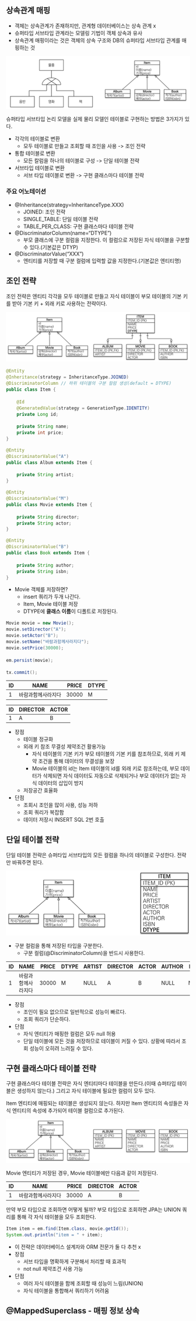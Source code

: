 ## 상속관계 매핑

- 객체는 상속관계가 존재하지만, 관계형 데이터베이스는 상속 관계 x
- 슈퍼타입 서브타입 관계라는 모델링 기법이 객체 상속과 유사
- 상속관계 매핑이라는 것은 객체의 상속 구조와 DB의 슈퍼타입 서브타입 관계를 매핑하는 것

![img](https://github.com/mistyblue0302/TIL/blob/main/Image/Inheritance%20Mapping.PNG)

슈퍼타입 서브타입 논리 모델을 실제 물리 모델인 테이블로 구현하는 방법은 3가지가 있다.

- 각각의 테이블로 변환
  - 모두 테이블로 만들고 조회할 때 조인을 사용 -> 조인 전략
- 통합 테이블로 변환
  - 모든 칼럼을 하나의 테이블로 구성 -> 단일 테이블 전략
- 서브타입 테이블로 변환
  - 서브 타입 테이블로 변환 -> 구현 클래스마다 테이블 전략

### 주요 어노테이션

- @Inheritance(strategy=InheritanceType.XXX)
  - JOINED: 조인 전략
  - SINGLE_TABLE: 단일 테이블 전략
  - TABLE_PER_CLASS: 구현 클래스마다 테이블 전략
- @DiscriminatorColumn(name=“DTYPE”)
  - 부모 클래스에 구분 컬럼을 지정한다. 이 컬럼으로 저장된 자식 테이블을 구분할 수 있다.(기본값은 DTYP)
- @DiscriminatorValue(“XXX”)
  - 엔티티를 저장할 때 구분 컬럼에 입력할 값을 지정한다.(기본값은 엔티티명)

 ## 조인 전략

조인 전략은 엔티티 각각을 모두 테이블로 만들고 자식 테이블이 부모 테이블의 기본 키를 받아 기본 키 + 외래 키로 사용하는 전략이다.

![img](https://github.com/mistyblue0302/TIL/blob/main/Image/Inheritance%20Mapping2.PNG)

~~~java
@Entity
@Inheritance(strategy = InheritanceType.JOINED)
@DiscriminatorColumn // 하위 테이블의 구분 컬럼 생성(default = DTYPE)
public class Item {

    @Id
    @GeneratedValue(strategy = GenerationType.IDENTITY)
    private Long id;

    private String name;
    private int price;
}
~~~

~~~java
@Entity
@DiscriminatorValue("A")
public class Album extends Item {

    private String artist;
}
~~~

~~~java
@Entity
@DiscriminatorValue("M")
public class Movie extends Item {

    private String director;
    private String actor;
}
~~~


~~~java
@Entity
@DiscriminatorValue("B")
public class Book extends Item {

    private String author;
    private String isbn;
}
~~~

- Movie 객체를 저장하면?
  - insert 쿼리가 두개 나간다.
  - Item, Movie 테이블 저장
  - DTYPE에 **클래스 이름**이 디폴트로 저장된다.

~~~java
Movie movie = new Movie();
movie.setDirector("A");
movie.setActor("B");
movie.setName("바람과함께사라지다");
movie.setPrice(30000);

em.persist(movie);

tx.commit();
~~~

|ID|NAME|PRICE|DTYPE|
|---|-----|----|----|
|1|바람과함께사라지다|30000|M|
			
|ID|DIRECTOR|ACTOR|
|---|-----|----|
|1|A|B|		

- 장점
  - 테이블 정규화
  - 외래 키 참조 무결성 제약조건 활용가능
    - 자식 테이블의 기본 키가 부모 테이블의 기본 키를 참조하므로, 외래 키 제약 조건을 통해 데이터의 무결성을 보장
    - Movie 테이블의 id는 Item 테이블의 id를 외래 키로 참조하는데, 부모 데이터가 삭제되면 자식 데이터도 자동으로 삭제되거나 부모 데이터가 없는 자식 데이터의 삽입이 방지
  - 저장공간 효율화
- 단점
  - 조회시 조인을 많이 사용, 성능 저하
  - 조회 쿼리가 복잡함
  - 데이터 저장시 INSERT SQL 2번 호출
    
 ## 단일 테이블 전략

단일 테이블 전략은 슈퍼타입 서브타입의 모든 컬럼을 하나의 테이블로 구성한다. 전략만 바꿔주면 된다.

![img](https://github.com/mistyblue0302/TIL/blob/main/Image/Inheritance%20Mapping3.PNG)

- 구분 컬럼을 통해 저장된 타입을 구분한다.
  - 구분 컬럼(@DiscriminatorColumn)을 반드시 사용한다.

|ID|NAME|PRICE|DTYPE|ARTIST|DIRECTOR|ACTOR|AUTHOR|ISBN|
|----|----|----|----|----|----|----|----|----|
|1|바람과함께사라지다|30000|M|NULL|A|B|NULL|NULL|
  
- 장점
  - 조인이 필요 없으므로 일반적으로 성능이 빠르다.
  - 조회 쿼리가 단순하다.
- 단점
  - 자식 엔티티가 매핑한 컬럼은 모두 null 허용
  - 단일 테이블에 모든 것을 저장하므로 테이블이 커질 수 있다. 상황에 따라서 조회 성능이 오히려 느려질 수 있다.

 ## 구현 클래스마다 테이블 전략

구현 클래스마다 테이블 전략은 자식 엔티티마다 테이블을 만든다.(이때 슈퍼타입 테이블은 생성하지 않는다.) 그리고 자식 테이블에 필요한 컬럼이 모두 있다.

Item 엔티티에 매핑되는 테이블은 생성되지 않는다. 하지만 Item 엔티티의 속성들은 자식 엔티티의 속성에 추가되어 테이블 컬럼으로 추가된다.

![img](https://github.com/mistyblue0302/TIL/blob/main/Image/Inheritance%20Mapping4.PNG)

Movie 엔티티가 저장된 경우, Movie 테이블에만 다음과 같이 저장된다.

|ID|NAME|PRICE|DIRECTOR|ACTOR|
|---|-----|----|----|----|
|1|바람과함께사라지다|30000|A|B|

만약 부모 타입으로 조회하면 어떻게 될까? 부모 타입으로 조회하면 JPA는 UNION 쿼리를 통해 각 자식 테이블을 모두 조회한다. 

~~~java
Item item = em.find(Item.class, movie.getId());
System.out.println("item = " + item);
~~~

- 이 전략은 데이터베이스 설계자와 ORM 전문가 둘 다 추천 x
- 장점
  - 서브 타입을 명확하게 구분해서 처리할 때 효과적
  - not null 제약조건 사용 가능
- 단점
  - 여러 자식 테이블을 함께 조회할 때 성능이 느림(UNION)
  - 자식 테이블을 통합해서 쿼리하기 어려움

## @MappedSuperclass - 매핑 정보 상속


